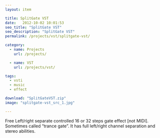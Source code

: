 ```yaml
---
layout: item

title: SplitGate VST
date:   2012-10-02 10:01:53
seo_title: "SplitGate VST"
seo_description: "SplitGate VST"
permalink: /projects/vst/splitgate-vst/

category:
  - name: Projects
    url: /projects/

  - name: VST
    url: /projects/vst/

tags:
  - vsti
  - music
  - effect

download: "SplitGateVST.zip"
image: "splitgate-vst_src_1.jpg"

---
```


Free Left/right separate controlled 16 or 32 steps gate effect [not MIDI]. Sometimes called &#8220;trance gate&#8221;. It has full left/right channel separation and stereo abilities.